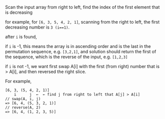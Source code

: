 Scan the input array from right to left, find the index of the first element that is decreasing

for example, for `[6, 3, 5, 4, 2, 1]`, scanning from the right to left, the first decreasing number is `3 (i==1)`.

after `i` is found,

if `i` is -1, this means the array is in ascending order and is the last in the permutation sequence,
e.g. `[3,2,1]`, and solution should return the first of the sequence, which is the reverse of the input, e.g. `[1,2,3]`

if `i` is not -1, we want first swap A[i] with the first (from right) number that is > A[i], and then reversed the right slice.

For example,
```
[6, 3, (5, 4, 2, 1)]
    i      j  ←  ← find j from right to left that A[j] > A[i]
// swap(A, i, j)
=> [6, 4, (5, 3, 2, 1)]
// reverse(A, 2)
=> [6, 4, (1, 2, 3, 5)]
```
